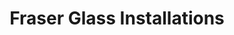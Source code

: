 ---
title: "Fraser Glass Installations"
url: /port-coquitlam/fraser-glass-installations/
shop: Allgemein
---